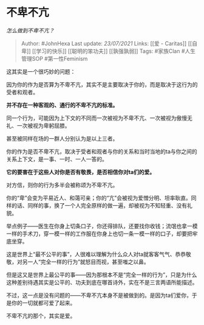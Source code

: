 # 不卑不亢
*怎么做到不卑不亢？*

> Author: #JohnHexa
Last update: *23/07/2021* 
Links: [[爱 - Caritas]] [[自卑]] [[学习的快乐]] [[聪明的笨功夫]] [[孰强孰弱]]
Tags:  #家族Clan #人生管理SOP #第一性Feminism 




这其实是一个很巧妙的问题：

因为你的作为是否算为不卑不亢，其实不是主要取决于你的，而是取决于这行为的受者和观者。

**并不存在一种客观的、通行的不卑不亢的标准。**

同一个行为，可能因为上下文的不同而一次被视为不卑不亢、一次被视为傲慢无礼、一次被视为卑躬屈膝。

甚至被同样在场的一群人分别认为是以上三者。

你的作为是否不卑不亢，取决于受者和观者与你的关系和当时当地的ta与你之间的关系上下文，是一事、一时、一人一答的。

**它的要害在于这些人对你是否有敬畏，是否相信你对ta们的爱。**

对方信，则你的行为多半会被称颂为不卑不亢。

你的“卑”会变为平易近人、和蔼可亲；你的“亢”会被视为爱憎分明、坦率耿直。同样的话、同样的事，换了一个人完全原样的做一遍，却被视为不知轻重、没有礼貌。

举点例子——医生在你身上切条口子，你还得排队，还要找你收钱；流氓也拿一模一样的手术刀，穿一模一样的工作服在你身上也切一条一模一样的口子，却要把牢底坐穿。

这是世界上“最不公平的事”，人很难以理解为什么众人对ta就客客气气、恭恭敬敬，对另一人“完全一样的行为”就怒目而视，甚至嗤之以鼻。

但是这又是世界上最公平的事——因为那根本不是“完全一样的行为”，只是为什么这种差别待遇其实是公平的、功夫到底在哪首诗外，实在不是三言两语所能描述。

不过，这一点是没有问题的——不卑不亢本身不是被做到的。是因为ta们爱你，于是你的一切就都可爱了起来。

不卑不亢的那个，其实是爱。




